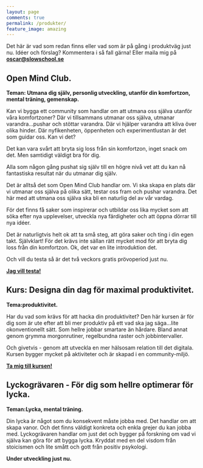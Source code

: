 ```yaml
---
layout: page
comments: true
permalink: /produkter/
feature_image: amazing
---
```


Det här är vad som redan finns eller vad som är på gång i produktväg just nu. Idéer och förslag? Kommentera i så fall gärna!
Eller maila mig på **oscar@slowschool.se**

## Open Mind Club.

**Teman: Utmana dig själv, personlig utveckling, utanför din komfortzon, mental träning, gemenskap.**

Kan vi bygga ett community som handlar om att utmana oss själva utanför våra komfortzoner? Där vi tillsammans utmanar oss själva, utmanar varandra...pushar och stöttar varandra. Där vi hjälper varandra att kliva över olika hinder. Där nyfikenheten, öppenheten och experimentlustan är det som guidar oss. Kan vi det? 

Det kan vara svårt att bryta sig loss från sin komfortzon, inget snack om det. Men samtidigt väldigt bra för dig. 

Alla som någon gång pushat sig själv till en högre nivå vet att du kan nå fantastiska resultat när du utmanar dig själv.

Det är alltså det som Open Mind Club handlar om. Vi ska skapa en plats där vi utmanar oss själva på olika sätt, testar oss fram och pushar varandra. Det här med att utmana oss själva ska bli en naturlig del av vår vardag.

För det finns få saker som inspirerar och utbildar oss lika mycket som att söka efter nya upplevelser, utveckla nya färdigheter och att öppna dörrar till nya idéer.

Det är naturligtvis helt ok att ta små steg, att göra saker och ting i din egen takt. Självklart! För det krävs inte sällan rätt mycket mod för att bryta dig loss från din komfortzon. Ok, det var en lite introduktion
det. 

Och vill du testa så är det två veckors gratis prövoperiod just nu.


**[Jag vill testa!](https://www.openmindclub.se/)**

## Kurs: Designa din dag för maximal produktivitet.

**Tema:produktivitet.**

 Har du vad som krävs för att hacka din produktivitet? Den här kursen är för dig som är ute efter att bli mer produktiv på ett vad ska jag säga...lite okonventionellt sätt. Som hellre jobbar smartare än hårdare. Bland annat genom grymma morgonrutiner, regelbundna raster och jobbintervaller. 

Och givetvis - genom att utveckla en mer hälsosam relation till det digitala. Kursen bygger mycket på aktiviteter
och är skapad i en community-miljö. 

**[Ta mig till kursen!](https://www.openlearning.com/courses/designa-din-dag-fr-maximal-produktivitet)**


## Lyckogrävaren - För dig som hellre optimerar för lycka.

**Teman:Lycka, mental träning.**

Din lycka är något som du konsekvent måste jobba med. Det handlar om att skapa vanor. Och det finns väldigt konkreta och enkla grejer du kan jobba med. Lyckogrävaren handlar om just det och bygger på forskning om vad vi själva kan göra för att bygga lycka. Kryddat med en del visdom från stoicismen och lite smått och gott från positiv psykologi.

**Under utveckling just nu.**
